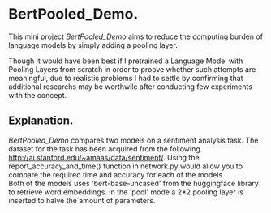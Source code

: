 # BertPooled_Demo. 
This mini project *BertPooled_Demo* aims to reduce the computing burden of language models by simply adding a pooling layer.    
  
Though it would have been best if I pretrained a Language Model with Pooling Layers from scratch in order to proove whether such attempts are meaningful, due to realistic problems I had to settle by confirming that additional researchs may be worthwile after conducting few experiments with the concept.  
  
## Explanation.
*BertPooled_Demo* compares two models on a sentiment analysis task. The dataset for the task has been acquired from the following. http://ai.stanford.edu/~amaas/data/sentiment/. Using the report_accuracy_and_time() function in network.py would allow you to compare the required time and accuracy for each of the models.   
Both of the models uses 'bert-base-uncased' from the huggingface library to retrieve word embeddings. In the 'pool' mode a 2*2 pooling layer is inserted to halve the amount of parameters. 
